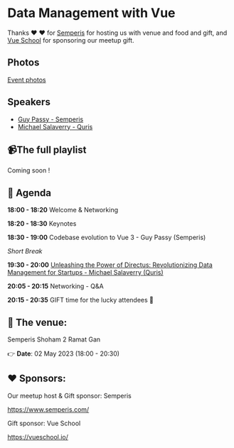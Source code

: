 
# Data Management with Vue

Thanks ❤️ ❤️ for [Semperis](https://www.semperis.com/) for hosting us with venue and food and gift, and [Vue School](https://vueschool.io) for sponsoring our meetup gift.

## Photos

[Event photos](https://www.facebook.com/media/set/?set=a.570013135214360&type=3)

## Speakers

* [Guy Passy - Semperis](https://www.linkedin.com/in/guy-passy-1923a62a/)
* [Michael Salaverry - Quris](https://www.linkedin.com/in/michaelsalaverry/)

## 📹The full playlist

Coming soon !

## 📆 Agenda

**18:00 - 18:20** Welcome & Networking

**18:20 - 18:30** Keynotes

**18:30 - 19:00** Codebase evolution to Vue 3 - Guy Passy (Semperis)

_Short Break_

**19:30 - 20:00** [Unleashing the Power of Directus: Revolutionizing Data Management for Startups - Michael Salaverry (Quris)](https://docs.google.com/presentation/d/1bKf_O1RzwxsSemDOckpvSxaURMWIbjZbC_w2QpN2aqw/edit?usp=sharing)

**20:05 - 20:15** Networking - Q&A

**20:15 - 20:35** GIFT time for the lucky attendees 🎁

## 🏢 The venue:

Semperis
Shoham 2
Ramat Gan

👉 **Date**: 02 May 2023 (18:00 - 20:30)

## ❤️ Sponsors:

Our meetup host & Gift sponsor: Semperis

https://www.semperis.com/

Gift sponsor: Vue School

https://vueschool.io/
